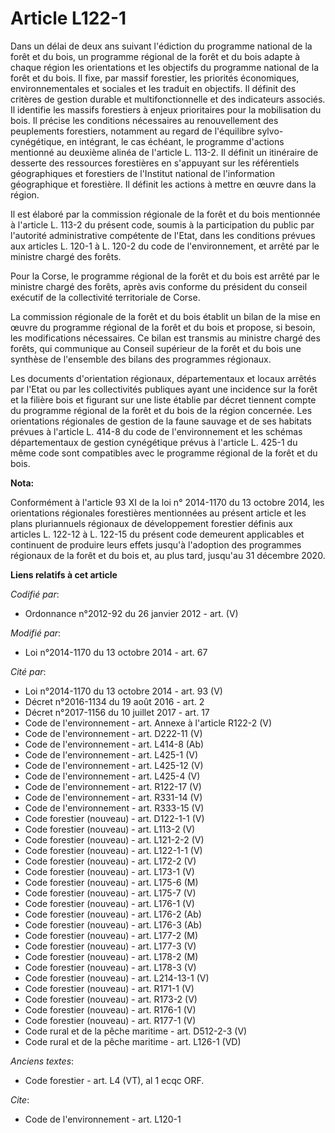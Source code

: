 # Article L122-1

Dans un délai de deux ans suivant l'édiction du programme national de la forêt et du bois, un programme régional de la forêt
et du bois adapte à chaque région les orientations et les objectifs du programme national de la forêt et du bois. Il fixe,
par massif forestier, les priorités économiques, environnementales et sociales et les traduit en objectifs. Il définit des
critères de gestion durable et multifonctionnelle et des indicateurs associés. Il identifie les massifs forestiers à enjeux
prioritaires pour la mobilisation du bois. Il précise les conditions nécessaires au renouvellement des peuplements
forestiers, notamment au regard de l'équilibre sylvo-cynégétique, en intégrant, le cas échéant, le programme d'actions
mentionné au deuxième alinéa de l'article L. 113-2. Il définit un itinéraire de desserte des ressources forestières en
s'appuyant sur les référentiels géographiques et forestiers de l'Institut national de l'information géographique et
forestière. Il définit les actions à mettre en œuvre dans la région. 

Il est élaboré par la commission régionale de la forêt et du bois mentionnée à l'article L. 113-2 du présent code, soumis à
la participation du public par l'autorité administrative compétente de l'Etat, dans les conditions prévues aux articles L.
120-1 à L. 120-2 du code de l'environnement, et arrêté par le ministre chargé des forêts. 

Pour la Corse, le programme régional de la forêt et du bois est arrêté par le ministre chargé des forêts, après avis conforme
du président du conseil exécutif de la collectivité territoriale de Corse. 

La commission régionale de la forêt et du bois établit un bilan de la mise en œuvre du programme régional de la forêt et du
bois et propose, si besoin, les modifications nécessaires. Ce bilan est transmis au ministre chargé des forêts, qui
communique au Conseil supérieur de la forêt et du bois une synthèse de l'ensemble des bilans des programmes régionaux. 

Les documents d'orientation régionaux, départementaux et locaux arrêtés par l'Etat ou par les collectivités publiques ayant
une incidence sur la forêt et la filière bois et figurant sur une liste établie par décret tiennent compte du programme
régional de la forêt et du bois de la région concernée. Les orientations régionales de gestion de la faune sauvage et de ses
habitats prévues à l'article L. 414-8 du code de l'environnement et les schémas départementaux de gestion cynégétique prévus
à l'article L. 425-1 du même code sont compatibles avec le programme régional de la forêt et du bois.

**Nota:**

Conformément à l'article 93 XI de la loi n° 2014-1170 du 13 octobre 2014, les orientations régionales forestières mentionnées
au présent article et les plans pluriannuels régionaux de développement forestier définis aux articles L. 122-12 à L. 122-15
du présent code demeurent applicables et continuent de produire leurs effets jusqu'à l'adoption des programmes régionaux de
la forêt et du bois et, au plus tard, jusqu'au 31 décembre 2020.

**Liens relatifs à cet article**

_Codifié par_:

  - Ordonnance n°2012-92 du 26 janvier 2012 - art. (V)

_Modifié par_:

  - Loi n°2014-1170 du 13 octobre 2014 - art. 67

_Cité par_:

  - Loi n°2014-1170 du 13 octobre 2014 - art. 93 (V)
  - Décret n°2016-1134 du 19 août 2016 - art. 2
  - Décret n°2017-1156 du 10 juillet 2017 - art. 17
  - Code de l'environnement - art. Annexe à l'article R122-2 (V)
  - Code de l'environnement - art. D222-11 (V)
  - Code de l'environnement - art. L414-8 (Ab)
  - Code de l'environnement - art. L425-1 (V)
  - Code de l'environnement - art. L425-12 (V)
  - Code de l'environnement - art. L425-4 (V)
  - Code de l'environnement - art. R122-17 (V)
  - Code de l'environnement - art. R331-14 (V)
  - Code de l'environnement - art. R333-15 (V)
  - Code forestier (nouveau) - art. D122-1-1 (V)
  - Code forestier (nouveau) - art. L113-2 (V)
  - Code forestier (nouveau) - art. L121-2-2 (V)
  - Code forestier (nouveau) - art. L122-1-1 (V)
  - Code forestier (nouveau) - art. L172-2 (V)
  - Code forestier (nouveau) - art. L173-1 (V)
  - Code forestier (nouveau) - art. L175-6 (M)
  - Code forestier (nouveau) - art. L175-7 (V)
  - Code forestier (nouveau) - art. L176-1 (V)
  - Code forestier (nouveau) - art. L176-2 (Ab)
  - Code forestier (nouveau) - art. L176-3 (Ab)
  - Code forestier (nouveau) - art. L177-2 (M)
  - Code forestier (nouveau) - art. L177-3 (V)
  - Code forestier (nouveau) - art. L178-2 (M)
  - Code forestier (nouveau) - art. L178-3 (V)
  - Code forestier (nouveau) - art. L214-13-1 (V)
  - Code forestier (nouveau) - art. R171-1 (V)
  - Code forestier (nouveau) - art. R173-2 (V)
  - Code forestier (nouveau) - art. R176-1 (V)
  - Code forestier (nouveau) - art. R177-1 (V)
  - Code rural et de la pêche maritime - art. D512-2-3 (V)
  - Code rural et de la pêche maritime - art. L126-1 (VD)

_Anciens textes_:

  - Code forestier - art. L4 (VT), al 1 ecqc ORF.

_Cite_:

  - Code de l'environnement - art. L120-1
